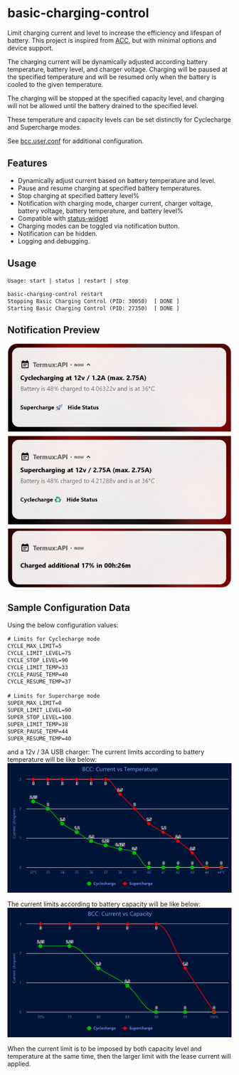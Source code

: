 # basic-charging-control
Limit charging current and level to increase the efficiency and lifespan of battery.
This project is inspired from [ACC](https://github.com/VR-25/acc), but with minimal options and device support.

The charging current will be dynamically adjusted according battery temperature, battery level, and charger voltage. Charging will be paused at the specified temperature and will be resumed only when the battery is cooled to the given temperature.

The charging will be stopped at the specified capacity level, and charging will not be allowed until the battery drained to the specified level.

These temperature and capacity levels can be set distinctly for Cyclecharge and Supercharge modes.

See [bcc.user.conf](https://github.com/seffparker/android-scripts/blob/master/sdcard/lab/android/etc/bcc.user.conf) for additional configuration.

## Features
- Dynamically adjust current based on battery temperature and level.
- Pause and resume charging at specified battery temperatures.
- Stop charging at specified battery level%
- Notification with charging mode, charger current, charger voltage, battery voltage, battery temperature, and battery level%
- Compatible with [status-widget](https://github.com/seffparker/android-scripts/blob/master/doc/status-widget.md)
- Charging modes can be toggled via notification button.
- Notification can be hidden.
- Logging and debugging.

## Usage
```
Usage: start | status | restart | stop
```

```
basic-charging-control restart
Stopping Basic Charging Control (PID: 30050)  [ DONE ]
Starting Basic Charging Control (PID: 27350)  [ DONE ]
```

## Notification Preview
![basic-charging-control](/doc/images/basic-charging-control.png)

## Sample Configuration Data
Using the below configuration values:
```
# Limits for Cyclecharge mode
CYCLE_MAX_LIMIT=5
CYCLE_LIMIT_LEVEL=75
CYCLE_STOP_LEVEL=90
CYCLE_LIMIT_TEMP=33
CYCLE_PAUSE_TEMP=40
CYCLE_RESUME_TEMP=37

# Limits for Supercharge mode
SUPER_MAX_LIMIT=0
SUPER_LIMIT_LEVEL=90
SUPER_STOP_LEVEL=100
SUPER_LIMIT_TEMP=38
SUPER_PAUSE_TEMP=44
SUPER_RESUME_TEMP=40
```
and a 12v / 3A USB charger:
The current limits according to battery temperature will be like below:
![bcc_current_temperature](/doc/images/bcc_current_temperature.png)

The current limits according to battery capacity will be like below:
![bcc_current_capacity](/doc/images/bcc_current_capacity.png)

When the current limit is to be imposed by both capacity level and temperature at the same time, then the larger limit with the lease current will applied.
